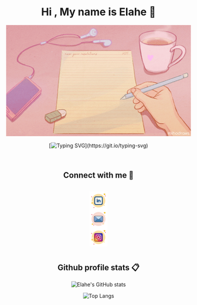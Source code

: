 <div align="center">
<h1> Hi , My name is Elahe 👋</h1>
<img src="./image/pink_desk.gif">
  
<p align="center">
  
[![Typing SVG](https://readme-typing-svg.demolab.com?font=Fira+Code&size=18&duration=2000&pause=1000&multiline=true&width=1000&height=200&lines=Hello%2C+I'm+Elahe%2C+a+21-year-old+individual+with+a+passion+for+front-end+programming.+;+I+have+a+background+in+computer+science+and+have+dedicated+my+academic+journey+to+this+field.;+My+fascination+with+computer+software+and+programming+has+been+a+driving+force+in+my+life%2C+;inspiring+me+to+pursue+a+career+in+the+world+of+technology.;I+am+enthusiastic+about+creating+user-friendly+and+visually+appealing+interfaces%2C+;+and+I'm+constantly+exploring+new+techniques+and+technologies+to+improve+my+skills;+in+front-end+development.)](https://git.io/typing-svg)


</p>
<br>
<!-- <h2>My skills 🎯🧠</h2> -->

<h2>Connect with me 🔗</h2>

<div style="display:flex;justify-content:center">

<a style="display:flex;justify-content:center" href="https://www.linkedin.com/in/elahe-mahmoodi/"><img src="./image/linkedin.png"></a><a style="display:flex;justify-content:center" href="mailto:elahemahmoodi81@gmail.com"><img src="./image/email.png"></a><a style="display:flex;justify-content:center" href="https://www.instagram.com/_ieler"><img src="./image/instagram.png"></a>

</div>

<h2>Github profile stats 📋</h2>

![Elahe's GitHub stats](https://github-readme-stats.vercel.app/api?username=ElaheMahmoodi&show_icons=true&theme=radical)

![Top Langs](https://github-readme-stats.vercel.app/api/top-langs/?username=ElaheMahmoodi&layout=compact&title_color=D83B7D&icon_color=FFE400&bg_color=141321&text_color=A9FEF7&border_color=0c1a25&card_width=320)

<!--
**ElaheMahmoodi/ElaheMahmoodi** is a ✨ _special_ ✨ repository because its `README.md` (this file) appears on your GitHub profile.

Here are some ideas to get you started:

- 🔭 I’m currently working on ...
- 🌱 I’m currently learning ...
- 👯 I’m looking to collaborate on ...
- 🤔 I’m looking for help with ...
- 💬 Ask me about ...
- 📫 How to reach me: ...
- 😄 Pronouns: ...
- ⚡ Fun fact: ...
-->
</div>
